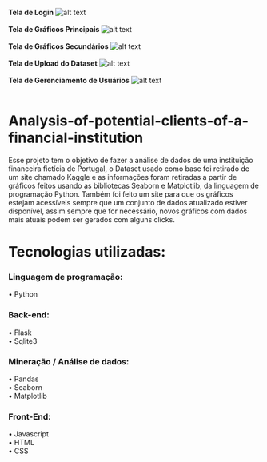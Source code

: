 <b>Tela de Login</b>
![alt text](https://i.ibb.co/t8c3b8N/Login.png)
<br>
<br>
<b>Tela de Gráficos Principais</b>
![alt text](https://i.ibb.co/SfTzDMD/Principal-1.png)
<br>
<br>
<b>Tela de Gráficos Secundários</b>
![alt text](https://i.ibb.co/3Ry3Tnw/Secundario-1.png)
<br>
<br>
<b>Tela de Upload do Dataset</b>
![alt text](https://i.ibb.co/ZB6cV4d/Upload.png)
<br>
<br>
<b>Tela de Gerenciamento de Usuários</b>
![alt text](https://i.ibb.co/Gp8skWb/Gerenciamento-de-usu-rios.png)
<br>
<br>
# Analysis-of-potential-clients-of-a-financial-institution
Esse projeto tem o objetivo de fazer a análise de dados de uma instituição financeira fictícia de Portugal, o Dataset usado como base foi retirado de um site chamado Kaggle e as informações foram retiradas a partir de gráficos feitos usando as bibliotecas Seaborn e Matplotlib, da linguagem de programação Python.
Também foi feito um site para que os gráficos estejam acessíveis sempre que um conjunto de dados atualizado estiver disponível, assim sempre que for necessário, novos gráficos com dados mais atuais podem ser gerados com alguns clicks.

<h1>Tecnologias utilizadas:<br></h1>
<h3>Linguagem de programação:<br></h3>
• Python<br>
<h3>Back-end:<br></h3>
• Flask<br>
• Sqlite3<br>
<h3>Mineração / Análise de dados:<br></h3>
• Pandas<br>
• Seaborn<br>
• Matplotlib<br>
<h3>Front-End:<br></h3>
• Javascript<br>
• HTML<br>
• CSS<br>
